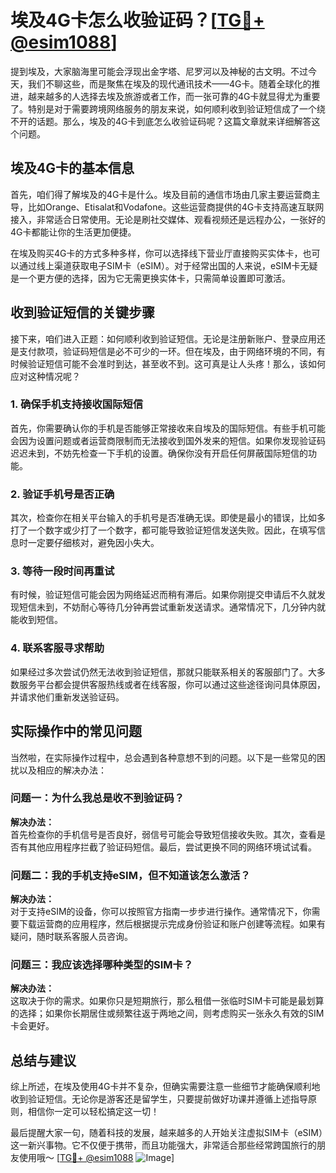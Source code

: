# 埃及4G卡怎么收验证码？[[TG💪+ @esim1088](https://t.me/s/esim1088)]

提到埃及，大家脑海里可能会浮现出金字塔、尼罗河以及神秘的古文明。不过今天，我们不聊这些，而是聚焦在埃及的现代通讯技术——4G卡。随着全球化的推进，越来越多的人选择去埃及旅游或者工作，而一张可靠的4G卡就显得尤为重要了。特别是对于需要跨境网络服务的朋友来说，如何顺利收到验证短信成了一个绕不开的话题。那么，埃及的4G卡到底怎么收验证码呢？这篇文章就来详细解答这个问题。

## 埃及4G卡的基本信息

首先，咱们得了解埃及的4G卡是什么。埃及目前的通信市场由几家主要运营商主导，比如Orange、Etisalat和Vodafone。这些运营商提供的4G卡支持高速互联网接入，非常适合日常使用。无论是刷社交媒体、观看视频还是远程办公，一张好的4G卡都能让你的生活更加便捷。

在埃及购买4G卡的方式多种多样，你可以选择线下营业厅直接购买实体卡，也可以通过线上渠道获取电子SIM卡（eSIM）。对于经常出国的人来说，eSIM卡无疑是一个更方便的选择，因为它无需更换实体卡，只需简单设置即可激活。

## 收到验证短信的关键步骤

接下来，咱们进入正题：如何顺利收到验证短信。无论是注册新账户、登录应用还是支付款项，验证码短信是必不可少的一环。但在埃及，由于网络环境的不同，有时候验证短信可能不会准时到达，甚至收不到。这可真是让人头疼！那么，该如何应对这种情况呢？

### 1. 确保手机支持接收国际短信

首先，你需要确认你的手机是否能够正常接收来自埃及的国际短信。有些手机可能会因为设置问题或者运营商限制而无法接收到国外发来的短信。如果你发现验证码迟迟未到，不妨先检查一下手机的设置。确保你没有开启任何屏蔽国际短信的功能。

### 2. 验证手机号是否正确

其次，检查你在相关平台输入的手机号是否准确无误。即使是最小的错误，比如多打了一个数字或少打了一个数字，都可能导致验证短信发送失败。因此，在填写信息时一定要仔细核对，避免因小失大。

### 3. 等待一段时间再重试

有时候，验证短信可能会因为网络延迟而稍有滞后。如果你刚提交申请后不久就发现短信未到，不妨耐心等待几分钟再尝试重新发送请求。通常情况下，几分钟内就能收到短信。

### 4. 联系客服寻求帮助

如果经过多次尝试仍然无法收到验证短信，那就只能联系相关的客服部门了。大多数服务平台都会提供客服热线或者在线客服，你可以通过这些途径询问具体原因，并请求他们重新发送验证码。

## 实际操作中的常见问题

当然啦，在实际操作过程中，总会遇到各种意想不到的问题。以下是一些常见的困扰以及相应的解决办法：

### 问题一：为什么我总是收不到验证码？

**解决办法：**  
首先检查你的手机信号是否良好，弱信号可能会导致短信接收失败。其次，查看是否有其他应用程序拦截了验证码短信。最后，尝试更换不同的网络环境试试看。

### 问题二：我的手机支持eSIM，但不知道该怎么激活？

**解决办法：**  
对于支持eSIM的设备，你可以按照官方指南一步步进行操作。通常情况下，你需要下载运营商的应用程序，然后根据提示完成身份验证和账户创建等流程。如果有疑问，随时联系客服人员咨询。

### 问题三：我应该选择哪种类型的SIM卡？

**解决办法：**  
这取决于你的需求。如果你只是短期旅行，那么租借一张临时SIM卡可能是最划算的选择；如果你长期居住或频繁往返于两地之间，则考虑购买一张永久有效的SIM卡会更好。

## 总结与建议

综上所述，在埃及使用4G卡并不复杂，但确实需要注意一些细节才能确保顺利地收到验证短信。无论你是游客还是留学生，只要提前做好功课并遵循上述指导原则，相信你一定可以轻松搞定这一切！

最后提醒大家一句，随着科技的发展，越来越多的人开始关注虚拟SIM卡（eSIM）这一新兴事物。它不仅便于携带，而且功能强大，非常适合那些经常跨国旅行的朋友使用哦～ [[TG💪+ @esim1088](https://t.me/s/esim1088) ![Image](https://i.postimg.cc/4NQfJmqS/Snipaste-2025-05-13-00-14-12.png)]